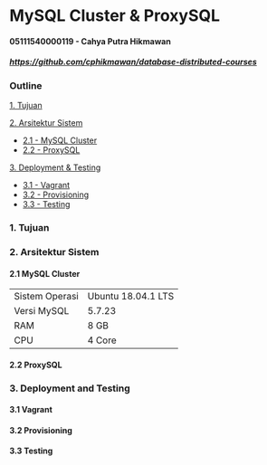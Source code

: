 # MySQL Cluster & ProxySQL


#### 05111540000119 - Cahya Putra Hikmawan
##### https://github.com/cphikmawan/database-distributed-courses

### Outline
[1. Tujuan](#1-tujuan)

[2. Arsitektur Sistem](#2-arsitektur-sistem)

- [2.1 - MySQL Cluster](#21-mysql-cluster)
- [2.2 - ProxySQL](#22-proxysql)

[3. Deployment & Testing](#3-deployment-and-testing)

- [3.1 - Vagrant](#31-vagrant)
- [3.2 - Provisioning](#32-provisioning)
- [3.3 - Testing](#33-testing)

### 1. Tujuan


### 2. Arsitektur Sistem
#### 2.1 MySQL Cluster
|||
| --- | --- |
| Sistem Operasi | Ubuntu 18.04.1 LTS |
| Versi MySQL | 5.7.23 |
| RAM | 8 GB |
| CPU | 4 Core |

#### 2.2 ProxySQL

### 3. Deployment and Testing
#### 3.1 Vagrant

#### 3.2 Provisioning

#### 3.3 Testing
